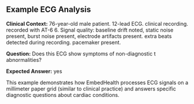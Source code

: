 ## Example ECG Analysis

**Clinical Context:** 76-year-old male patient. 12-lead ECG. clinical recording. recorded with AT-6     6. Signal quality: baseline drift noted, static noise present, burst noise present, electrode artifacts present. extra beats detected during recording. pacemaker present.

**Question:** Does this ECG show symptoms of non-diagnostic t abnormalities?

**Expected Answer:** yes

This example demonstrates how EmbedHealth processes ECG signals on a millimeter paper grid (similar to clinical practice) and answers specific diagnostic questions about cardiac conditions.